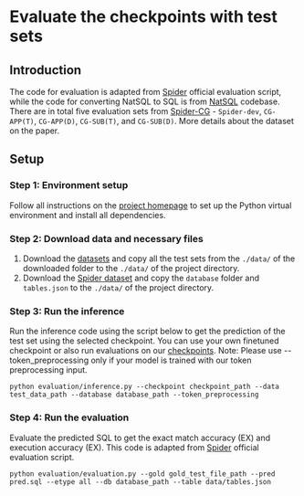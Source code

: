 # Evaluate the checkpoints with test sets

## Introduction
The code for evaluation is adapted from [Spider](https://github.com/taoyds/spider) official evaluation script, while the code for converting NatSQL to SQL is from [NatSQL](https://github.com/ygan/NatSQL) codebase. There are in total five evaluation sets from [Spider-CG](https://arxiv.org/abs/2205.02054) - `Spider-dev`, `CG-APP(T)`, `CG-APP(D)`, `CG-SUB(T)`, and `CG-SUB(D)`. More details about the dataset on the paper. 

## Setup
### Step 1: Environment setup
Follow all instructions on the [project homepage](https://github.com/Dakingrai/ood-generalization-semantic-boundary-techniques.git) to set up the Python virtual environment and install all dependencies.

### Step 2: Download data and necessary files
1. Download the [datasets](https://gmuedu-my.sharepoint.com/:f:/g/personal/drai2_gmu_edu/EpGaXUlbZ2JEj47w1vNN4z4BKjgvseGeGMirT125Xw85gg?e=Mw9tFz) and copy all the test sets from the `./data/` of the downloaded folder to the `./data/` of the project directory.
2. Download the [Spider dataset](https://yale-lily.github.io/spider) and copy the `database` folder and `tables.json` to the `./data/` of the project directory.

### Step 3: Run the inference
Run the inference code using the script below to get the prediction of the test set using the selected checkpoint. You can use your own finetuned checkpoint or also run evaluations on our [checkpoints](https://gmuedu-my.sharepoint.com/:f:/g/personal/drai2_gmu_edu/EpGaXUlbZ2JEj47w1vNN4z4BKjgvseGeGMirT125Xw85gg?e=Mw9tFz). Note: Please use --token_preprocessing only if your model is trained with our token preprocessing input.
```
python evaluation/inference.py --checkpoint checkpoint_path --data test_data_path --database database_path --token_preprocessing 
```

### Step 4: Run the evaluation
Evaluate the predicted SQL to get the exact match accuracy (EX) and execution accuracy (EX). This code is adapted from [Spider](https://github.com/taoyds/spider) official evaluation script.
```
python evaluation/evaluation.py --gold gold_test_file_path --pred pred.sql --etype all --db database_path --table data/tables.json
```
